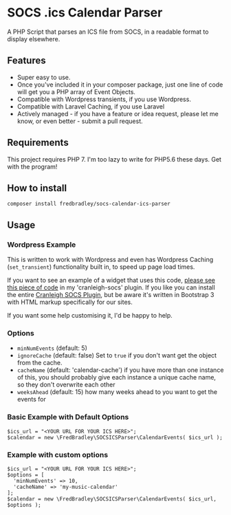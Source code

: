 # SOCS .ics Calendar Parser
A PHP Script that parses an ICS file from SOCS, in a readable format to display elsewhere.

## Features
 * Super easy to use.
 * Once you've included it in your composer package, just one line of code will get you a PHP array of Event Objects.
 * Compatible with Wordpress transients, if you use Wordpress.
 * Compatible with Laravel Caching, if you use Laravel
 * Actively managed - if you have a feature or idea request, please let me know, or even better - submit a pull request.

## Requirements
This project requires PHP 7. I'm too lazy to write for PHP5.6 these days. Get with the program! 

## How to install
```
composer install fredbradley/socs-calendar-ics-parser
```

## Usage
### Wordpress Example
This is written to work with Wordpress and even has Wordpress Caching (`set_transient`) functionality built in, to speed up page load times. 

If you want to see an example of a widget that uses this code, [please see this piece of code](https://github.com/cranleighschool/cranleigh-socs/blob/master/src/Widgets/UpcomingCalendarEventsWidget.php) in my 'cranleigh-socs' plugin. If you like you can install the entire [Cranleigh SOCS Plugin](https://github.com/cranleighschool/cranleigh-socs), but be aware it's written in Bootstrap 3 with HTML markup specifically for our sites. 

If you want some help customising it, I'd be happy to help. 

### Options
  * `minNumEvents` (default: 5)
  * `ignoreCache` (default: false) Set to `true` if you don't want get the object from the cache. 
  * `cacheName` (default: 'calendar-cache') if you have more than one instance of this, you should probably give each instance a unique cache name, so they don't overwrite each other
  * `weeksAhead` (default: 15) how many weeks ahead to you want to get the events for
  
  ### Basic Example with Default Options
  ```
  $ics_url = "<YOUR URL FOR YOUR ICS HERE>";
  $calendar = new \FredBradley\SOCSICSParser\CalendarEvents( $ics_url );
  ```
  ### Example with custom options
  ```
  $ics_url = "<YOUR URL FOR YOUR ICS HERE>";
  $options = [
    'minNumEvents' => 10,
    'cacheName' => 'my-music-calendar'
  ];
  $calendar = new \FredBradley\SOCSICSParser\CalendarEvents( $ics_url, $options );
  ```
